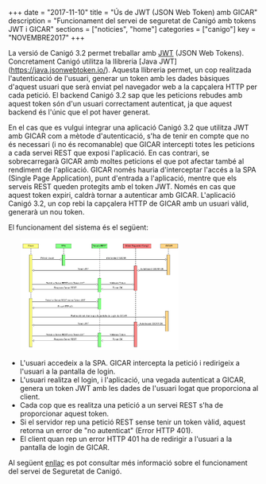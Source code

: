 +++
date        = "2017-11-10"
title       = "Ús de JWT (JSON Web Token) amb GICAR"
description = "Funcionament del servei de seguretat de Canigó amb tokens JWT i GICAR"
sections    = ["noticies", "home"]
categories  = ["canigo"]
key         = "NOVEMBRE2017"
+++

La versió de Canigó 3.2 permet treballar amb [JWT](https://en.wikipedia.org/wiki/JSON_Web_Token) (JSON Web Tokens). Concretament Canigó utilitza la llibreria [Java JWT] (https://java.jsonwebtoken.io/). Aquesta llibreria permet, un cop realitzada l'autenticació de l'usuari, generar un token amb les dades bàsiques d'aquest usuari que serà enviat pel navegador web a la capçalera HTTP per cada petició. El backend Canigó 3.2 sap que les peticions rebudes amb aquest token són d'un usuari correctament autenticat, ja que aquest backend és l'únic que el pot haver generat.

En el cas que es vulgui integrar una aplicació Canigó 3.2 que utilitza JWT amb GICAR com a mètode d'autenticació, s'ha de tenir en compte que no és necessari (i no és recomanable) que GICAR intercepti totes les peticions a cada servei REST que exposi l'aplicació. En cas contrari, se sobrecarregarà GICAR amb moltes peticions el que pot afectar també al rendiment de l'aplicació. GICAR només hauria d'interceptar l'accés a la SPA (Single Page Application), punt d'entrada a l'aplicació, mentre que els serveis REST queden protegits amb el token JWT. Només en cas que aquest token expiri, caldrà tornar a autenticar amb GICAR. L'aplicació Canigó 3.2, un cop rebi la capçalera HTTP de GICAR amb un usuari vàlid, generarà un nou token.

El funcionament del sistema és el següent:

<div style="width:90%;margin:0 auto;"><img style="width: 70%; height: auto" src="/images/news/diagrama_sequencia_gicar_jwt.png" alt="Diagrama seqüencia GICAR-JWT" title="Diagrama seqüencia GICAR-JWT"></img></div>

- L'usuari accedeix a la SPA. GICAR intercepta la petició i redirigeix a l'usuari a la pantalla de login.
- L'usuari realitza el login, i l'aplicació, una vegada autenticat a GICAR, genera un token JWT amb les dades de l'usuari logat que proporciona al client.
- Cada cop que es realitza una petició a un servei REST s'ha de proporcionar aquest token.
- Si el servidor rep una petició REST sense tenir un token vàlid, aquest retorna un error de "no autenticat" (Error HTTP 401).
- El client quan rep un error HTTP 401 ha de redirigir a l'usuari a la pantalla de login de GICAR.

Al següent [enllaç](/canigo-documentacio-versions-3x-core/modul-seguretat/) es pot consultar més informació sobre el funcionament del servei de Seguretat de Canigó.
